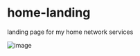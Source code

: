 # home-landing
landing page for my home network services

![image](https://user-images.githubusercontent.com/6416201/168669903-9c9022b4-1ac5-4576-bd4f-4641fb6cb091.png)
